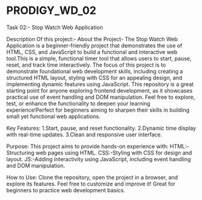 # PRODIGY_WD_02
Task 02:- Stop Watch Web Application

Description Of this project:-
About the Project-
The Stop Watch Web Application is a beginner-friendly project that demonstrates the use of HTML, CSS, and JavaScript to build a functional and interactive web tool.This is a simple, functional timer tool that allows users to start, pause, reset, and track time interactively. The focus of this project is to demonstrate foundational web development skills, including creating a structured HTML layout, styling with CSS for an appealing design, and implementing dynamic features using JavaScript.
This repository is a great starting point for anyone exploring frontend development, as it showcases practical use of event handling and DOM manipulation. Feel free to explore, test, or enhance the functionality to deepen your learning experience!Perfect for beginners aiming to sharpen their skills in building small yet functional web applications.

Key Features:
1.Start, pause, and reset functionality.
2.Dynamic time display with real-time updates.
3.Clean and responsive user interface.

Purpose:
This project aims to provide hands-on experience with:
HTML:-Structuring web pages using HTML.
CSS:-Styling with CSS for design and layout.
JS:-Adding interactivity using JavaScript, including event handling and DOM manipulation.

How to Use:
Clone the repository, open the project in a browser, and explore its features. Feel free to customize and improve it!
Great for beginners to practice web development basics.






